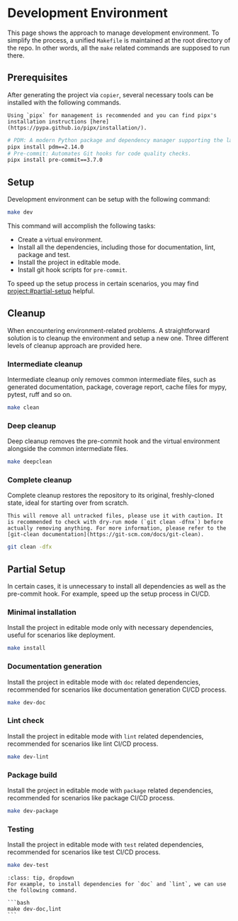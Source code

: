 # Development Environment

This page shows the approach to manage development environment. To simplify the process, a unified `Makefile` is maintained at the root directory of the repo. In other words, all the `make` related commands are supposed to run there.

## Prerequisites

After generating the project via `copier`, several necessary tools can be installed with the following commands.

```{note}
Using `pipx` for management is recommended and you can find pipx's installation instructions [here](https://pypa.github.io/pipx/installation/).
```

```bash
# PDM: A modern Python package and dependency manager supporting the latest PEP standards.
pipx install pdm==2.14.0
# Pre-commit: Automates Git hooks for code quality checks.
pipx install pre-commit==3.7.0
```

## Setup

Development environment can be setup with the following command:

```bash
make dev
```

This command will accomplish the following tasks:

- Create a virtual environment.
- Install all the dependencies, including those for documentation, lint, package and test.
- Install the project in editable mode.
- Install git hook scripts for `pre-commit`.

To speed up the setup process in certain scenarios, you may find <project:#partial-setup> helpful.

## Cleanup

When encountering environment-related problems. A straightforward solution is to cleanup the environment and setup a new one. Three different levels of cleanup approach are provided here.

### Intermediate cleanup

Intermediate cleanup only removes common intermediate files, such as generated documentation, package, coverage report, cache files for mypy, pytest, ruff and so on.

```bash
make clean
```

### Deep cleanup

Deep cleanup removes the pre-commit hook and the virtual environment alongside the common intermediate files.

```bash
make deepclean
```

### Complete cleanup

Complete cleanup restores the repository to its original, freshly-cloned state, ideal for starting over from scratch.

```{caution}
This will remove all untracked files, please use it with caution. It is recommended to check with dry-run mode (`git clean -dfnx`) before actually removing anything. For more information, please refer to the [git-clean documentation](https://git-scm.com/docs/git-clean).
```

```bash
git clean -dfx
```

## Partial Setup

In certain cases, it is unnecessary to install all dependencies as well as the pre-commit hook. For example, speed up the setup process in CI/CD.

### Minimal installation

Install the project in editable mode only with necessary dependencies, useful for scenarios like deployment.

```bash
make install
```

### Documentation generation

Install the project in editable mode with `doc` related dependencies,
recommended for scenarios like documentation generation CI/CD process.

```bash
make dev-doc
```

### Lint check

Install the project in editable mode with `lint` related dependencies,
recommended for scenarios like lint CI/CD process.

```bash
make dev-lint
```

### Package build

Install the project in editable mode with `package` related dependencies,
recommended for scenarios like package CI/CD process.

```bash
make dev-package
```

### Testing

Install the project in editable mode with `test` related dependencies,
recommended for scenarios like test CI/CD process.

```bash
make dev-test
```

````{admonition} Install a combination of the optional dependencies
:class: tip, dropdown
For example, to install dependencies for `doc` and `lint`, we can use the following command.

```bash
make dev-doc,lint
```
````
